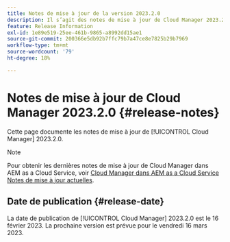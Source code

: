 ```yaml
---
title: Notes de mise à jour de la version 2023.2.0
description: Il s’agit des notes de mise à jour de Cloud Manager 2023.2.0.
feature: Release Information
exl-id: 1e89e519-25ee-461b-9865-a8992dd15ae1
source-git-commit: 200366e5db92b7ffc79b7a47ce8e7825b29b7969
workflow-type: tm+mt
source-wordcount: '79'
ht-degree: 18%

---
```


# Notes de mise à jour de Cloud Manager 2023.2.0 {#release-notes}

Cette page documente les notes de mise à jour de [!UICONTROL Cloud Manager] 2023.2.0.

>[!NOTE]
>
>Pour obtenir les dernières notes de mise à jour de Cloud Manager dans AEM as a Cloud Service, voir [Cloud Manager dans AEM as a Cloud Service Notes de mise à jour actuelles](https://experienceleague.adobe.com/docs/experience-manager-cloud-service/content/implementing/using-cloud-manager/release-notes-cloud-manager/release-notes-cm-current.html?lang=fr).

## Date de publication {#release-date}

La date de publication de [!UICONTROL Cloud Manager] 2023.2.0 est le 16 février 2023. La prochaine version est prévue pour le vendredi 16 mars 2023.
